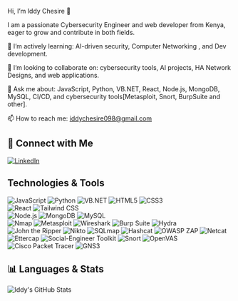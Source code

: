 Hi, I’m Iddy Chesire 👋

I am a passionate Cybersecurity Engineer and web developer from Kenya, eager to grow and contribute in both fields.

🌱 I’m actively learning: AI-driven security, Computer Networking , and Dev development.

👯 I’m looking to collaborate on: cybersecurity tools, AI projects, HA Network Designs, and web applications.

💬 Ask me about: JavaScript, Python, VB.NET, React, Node.js, MongoDB, MySQL, CI/CD, and cybersecurity tools[Metasploit, Snort, BurpSuite and other].

📫 How to reach me: iddychesire098@gmail.com
## 🔗 Connect with Me

[![LinkedIn](https://img.shields.io/badge/-LinkedIn-0A66C2?style=for-the-badge&logo=linkedin&logoColor=white)](https://www.linkedin.com/in/iddy-k-chesire-55009b264/)


## Technologies & Tools 
![JavaScript](https://img.shields.io/badge/-JavaScript-F7DF1E?style=for-the-badge&logo=javascript&logoColor=black) 
![Python](https://img.shields.io/badge/-Python-3776AB?style=for-the-badge&logo=python&logoColor=white) 
![VB.NET](https://img.shields.io/badge/-VB.NET-5C2D91?style=for-the-badge&logo=visual-basic&logoColor=white) 
![HTML5](https://img.shields.io/badge/-HTML5-E34F26?style=for-the-badge&logo=html5&logoColor=white) 
![CSS3](https://img.shields.io/badge/-CSS3-1572B6?style=for-the-badge&logo=css3&logoColor=white)   
![React](https://img.shields.io/badge/-React-61DAFB?style=for-the-badge&logo=react&logoColor=black) 
![Tailwind CSS](https://img.shields.io/badge/-Tailwind_CSS-06B6D4?style=for-the-badge&logo=tailwind-css&logoColor=white)   
![Node.js](https://img.shields.io/badge/-Node.js-339933?style=for-the-badge&logo=node.js&logoColor=white) 
![MongoDB](https://img.shields.io/badge/-MongoDB-47A248?style=for-the-badge&logo=mongodb&logoColor=white) 
![MySQL](https://img.shields.io/badge/-MySQL-4479A1?style=for-the-badge&logo=mysql&logoColor=white)  
![Nmap](https://img.shields.io/badge/-Nmap-9BE3FC?style=for-the-badge&logo=nmap&logoColor=black) 
![Metasploit](https://img.shields.io/badge/-Metasploit-FF6F61?style=for-the-badge&logo=metasploit&logoColor=white) 
![Wireshark](https://img.shields.io/badge/-Wireshark-009999?style=for-the-badge&logo=wireshark&logoColor=white) 
![Burp Suite](https://img.shields.io/badge/-Burp_Suite-F15B2A?style=for-the-badge&logo=burp-suite&logoColor=white) 
![Hydra](https://img.shields.io/badge/-Hydra-008080?style=for-the-badge) 
![John the Ripper](https://img.shields.io/badge/-John_the_Ripper-FF4500?style=for-the-badge) 
![Nikto](https://img.shields.io/badge/-Nikto-4B0082?style=for-the-badge) 
![SQLmap](https://img.shields.io/badge/-SQLmap-FF9900?style=for-the-badge) 
![Hashcat](https://img.shields.io/badge/-Hashcat-1E90FF?style=for-the-badge) 
![OWASP ZAP](https://img.shields.io/badge/-OWASP_ZAP-FF0000?style=for-the-badge) 
![Netcat](https://img.shields.io/badge/-Netcat-808080?style=for-the-badge) 
![Ettercap](https://img.shields.io/badge/-Ettercap-FF1493?style=for-the-badge) 
![Social-Engineer Toolkit](https://img.shields.io/badge/-SET-8B4513?style=for-the-badge) 
![Snort](https://img.shields.io/badge/-Snort-DC143C?style=for-the-badge) 
![OpenVAS](https://img.shields.io/badge/-OpenVAS-006400?style=for-the-badge)
![Cisco Packet Tracer](https://img.shields.io/badge/-Cisco_Packet_Tracer-FF6600?style=for-the-badge) 
![GNS3](https://img.shields.io/badge/-GNS3-0066CC?style=for-the-badge) 


## 📊 Languages & Stats

![Iddy's GitHub Stats](https://github-readme-stats.vercel.app/api/top-langs/?username=acunetix2&layout=compact&theme=tokyonight)

